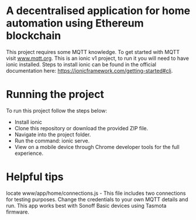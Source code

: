 # A decentralised application for home automation using Ethereum blockchain

This project requires some MQTT knowledge. To get started with MQTT visit www.mqtt.org.
This is an ionic v1 project, to run it you will need to have ionic installed. Steps to install ionic can be found in the official  documentation here: https://ionicframework.com/getting-started#cli.


# Running the project

To run this project follow the steps below:

- Install ionic
- Clone this repository or download the provided ZIP file.
- Navigate into the project folder.
- Run the command: ionic serve.
- View on a mobile device through Chrome developer tools for the full experience.

# Helpful tips

locate www/app/home/connections.js - This file includes two connections for testing purposes. Change the credentials to your own MQTT details and run.
This app works best with Sonoff Basic devices using Tasmota firmware.
